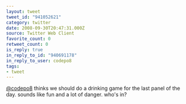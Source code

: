 ```yaml
---
layout: tweet
tweet_id: "941052621"
category: twitter
date: 2008-09-30T20:47:31.000Z
source: Twitter Web Client
favorite_count: 0
retweet_count: 0
is_reply: true
in_reply_to_id: "940691178"
in_reply_to_user: codepo8
tags:
- tweet
---
```


[@codepo8](https://twitter.com/@codepo8) thinks we should do a drinking game for the last panel of the day. sounds like fun and a lot of danger.  who's in?
